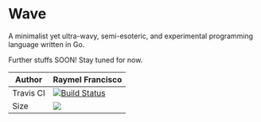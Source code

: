 # Wave 
A minimalist yet ultra-wavy, semi-esoteric, and experimental programming language written in Go.

Further stuffs SOON! Stay tuned for now.

| Author | Raymel Francisco |
|-|-|
| Travis CI | [![Build Status](https://travis-ci.org/raymelon/WaveDotSymb.svg)](https://travis-ci.org/raymelon/WaveDotSymb) |
| Size | ![](https://reposs.herokuapp.com/?path=raymelon/WaveDotSymb) |

